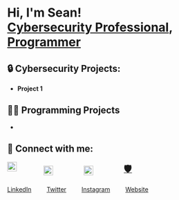 <h1>Hi, I'm Sean! <br/><a href="https://github.com/seanberlin724">Cybersecurity Professional</a>, <a href="https://www.linkedin.com/in/sean-berlin/">Programmer</a></h1>

<h2>🔒 Cybersecurity Projects:</h2>

- <b>Project 1</b>
  

<h2>👨‍💻 Programming Projects</h2>

- 

<h2> 🤳 Connect with me:</h2>

[<img align="left" alt="SeanBerlin | LinkedIn" width="22px" src="https://cdn.jsdelivr.net/npm/simple-icons@v3/icons/linkedin.svg" />][linkedin]&nbsp;&nbsp;&nbsp;&nbsp;&nbsp;&nbsp;&nbsp;&nbsp;&nbsp;&nbsp;&nbsp;&nbsp;&nbsp;&nbsp;
[<img align="center" alt="SeanBerlin | Twitter" width="22px" src="https://cdn.jsdelivr.net/npm/simple-icons@v3/icons/twitter.svg" />][twitter]&nbsp;&nbsp;&nbsp;&nbsp;&nbsp;&nbsp;&nbsp;&nbsp;&nbsp;&nbsp;&nbsp;&nbsp;&nbsp;&nbsp;&nbsp;&nbsp;&nbsp;
[<img align="center" alt="SeanBerlin | Instagram" width="22px" src="https://cdn.jsdelivr.net/npm/simple-icons@v3/icons/instagram.svg" />][instagram]&nbsp;&nbsp;&nbsp;&nbsp;&nbsp;&nbsp;&nbsp;&nbsp;&nbsp;&nbsp;&nbsp;&nbsp;&nbsp;&nbsp;&nbsp;&nbsp;&nbsp;
[<span align="right" alt="SeanBerlin | Shield Emoji" style="font-size: 22px;">🛡️</span>][website]
<br/><br/>
[LinkedIn][linkedin] &nbsp;&nbsp;&nbsp;&nbsp;&nbsp;&nbsp;&nbsp;
[Twitter][twitter] &nbsp;&nbsp;&nbsp;&nbsp;&nbsp;&nbsp;&nbsp;
[Instagram][instagram] &nbsp;&nbsp;&nbsp;&nbsp;&nbsp;&nbsp;&nbsp;
[Website][website]

[linkedin]: https://www.linkedin.com/in/sean-berlin/
[twitter]: https://twitter.com/SeanBerlin_
[instagram]: https://www.instagram.com/sean_berlin/
[website]: https://www.google.com


<!--
**seanberlin724/seanberlin724** is a ✨ _special_ ✨ repository because its `README.md` (this file) appears on your GitHub profile.

Here are some ideas to get you started:

- 🔭 I’m currently working on ...
- 🌱 I’m currently learning ...
- 👯 I’m looking to collaborate on ...
- 🤔 I’m looking for help with ...
- 💬 Ask me about ...
- 📫 How to reach me: ...
- 😄 Pronouns: ...
- ⚡ Fun fact: ...
-->
